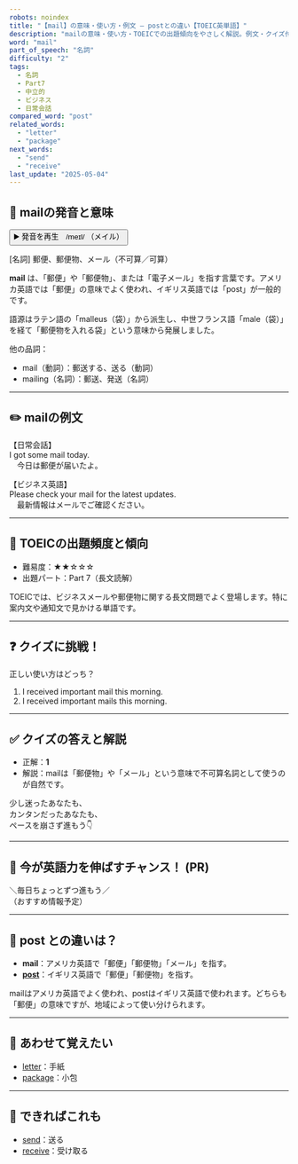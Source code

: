 ```yaml
---
robots: noindex
title: "【mail】の意味・使い方・例文 ― postとの違い【TOEIC英単語】"
description: "mailの意味・使い方・TOEICでの出題傾向をやさしく解説。例文・クイズ付きでpostとの違いもわかりやすく学べます。"
word: "mail"
part_of_speech: "名詞"
difficulty: "2"
tags:
  - 名詞
  - Part7
  - 中立的
  - ビジネス
  - 日常会話
compared_word: "post"
related_words:
  - "letter"
  - "package"
next_words:
  - "send"
  - "receive"
last_update: "2025-05-04"
---
```


## 🔰 mailの発音と意味

<button class="play-audio" onclick="playTTS('mail')">
  <span class="play-audio-main">
    ▶️ 発音を再生　/meɪl/
  </span>
  <span class="play-audio-sub">
    （メイル）
  </span>
</button>

[名詞] 郵便、郵便物、メール（不可算／可算）

**mail** は、「郵便」や「郵便物」、または「電子メール」を指す言葉です。アメリカ英語では「郵便」の意味でよく使われ、イギリス英語では「post」が一般的です。

語源はラテン語の「malleus（袋）」から派生し、中世フランス語「male（袋）」を経て「郵便物を入れる袋」という意味から発展しました。

他の品詞：  
- mail（動詞）：郵送する、送る（動詞）
- mailing（名詞）：郵送、発送（名詞）

---

## ✏️ mailの例文

【日常会話】  
I got some mail today.  
　今日は郵便が届いたよ。

【ビジネス英語】  
Please check your mail for the latest updates.  
　最新情報はメールでご確認ください。

---

## 🎯 TOEICの出題頻度と傾向

- 難易度：★★☆☆☆
- 出題パート：Part 7（長文読解）

TOEICでは、ビジネスメールや郵便物に関する長文問題でよく登場します。特に案内文や通知文で見かける単語です。

---

## ❓ クイズに挑戦！

正しい使い方はどっち？

1. I received important mail this morning.  
2. I received important mails this morning.

---

## ✅ クイズの答えと解説

- 正解：**1**
- 解説：mailは「郵便物」や「メール」という意味で不可算名詞として使うのが自然です。

少し迷ったあなたも、  
カンタンだったあなたも、  
ペースを崩さず進もう👇️

---

## 🚀 今が英語力を伸ばすチャンス！ (PR)

<div class="info-center">
＼毎日ちょっとずつ進もう／<br>  
（おすすめ情報予定）
</div>

---

## 🤔  post との違いは？

- **mail**：アメリカ英語で「郵便」「郵便物」「メール」を指す。
- **[post](/word/post)**：イギリス英語で「郵便」「郵便物」を指す。

mailはアメリカ英語でよく使われ、postはイギリス英語で使われます。どちらも「郵便」の意味ですが、地域によって使い分けられます。

---

## 🧩 あわせて覚えたい

- [letter](/word/letter)：手紙
- [package](/word/package)：小包

---

## 📖 できればこれも

- [send](/word/send)：送る
- [receive](/word/receive)：受け取る

<!-- cvid: aid18_bid11 -->
